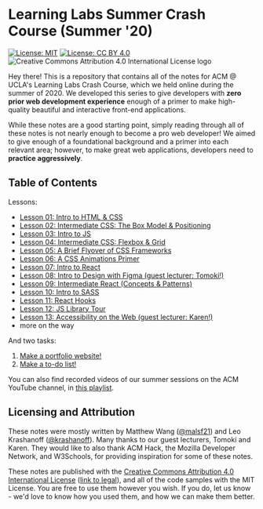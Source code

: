 # Learning Labs Summer Crash Course (Summer '20)

[![License: MIT](https://img.shields.io/badge/License-MIT-yellow.svg)](https://opensource.org/licenses/MIT) [![License: CC BY 4.0](https://img.shields.io/badge/License-CC%20BY%204.0-lightgrey.svg)](https://creativecommons.org/licenses/by/4.0/) ![Creative Commons Attribution 4.0 International License logo](https://i.creativecommons.org/l/by/4.0/80x15.png)

Hey there! This is a repository that contains all of the notes for ACM @ UCLA's Learning Labs Crash Course, which we held online during the summer of 2020. We developed this series to give developers with **zero prior web development experience** enough of a primer to make high-quality beautiful and interactive front-end applications.

While these notes are a good starting point, simply reading through all of these notes is not nearly enough to become a pro web developer! We aimed to give enough of a foundational background and a primer into each relevant area; however, to make great web applications, developers need to **practice aggressively**.

## Table of Contents

Lessons: 

* [Lesson 01: Intro to HTML & CSS](https://github.com/uclaacm/learning-lab-crash-course-su20/tree/master/01-intro-html-css)
* [Lesson 02: Intermediate CSS: The Box Model & Positioning](https://github.com/uclaacm/learning-lab-crash-course-su20/tree/master/02-intermediate-css)
* [Lesson 03: Intro to JS](https://github.com/uclaacm/learning-lab-crash-course-su20/tree/master/03-intro-js)
* [Lesson 04: Intermediate CSS: Flexbox & Grid](https://github.com/uclaacm/learning-lab-crash-course-su20/tree/master/04-flexbox-grid)
* [Lesson 05: A Brief Flyover of CSS Frameworks](https://github.com/uclaacm/learning-lab-crash-course-su20/tree/master/05-css-frameworks)
* [Lesson 06: A CSS Animations Primer](https://github.com/uclaacm/learning-lab-crash-course-su20/tree/master/06-css-animations)
* [Lesson 07: Intro to React](https://github.com/uclaacm/learning-lab-crash-course-su20/tree/master/07-intro-react)
* [Lesson 08: Intro to Design with Figma (guest lecturer: Tomoki!)](https://github.com/uclaacm/learning-lab-crash-course-su20/tree/master/08-intro-design)
* [Lesson 09: Intermediate React (Concepts & Patterns)](https://github.com/uclaacm/learning-lab-crash-course-su20/tree/master/09-intermediate-react-1)
* [Lesson 10: Intro to SASS](https://github.com/uclaacm/learning-lab-crash-course-su20/tree/master/10-sass)
* [Lesson 11: React Hooks](https://github.com/uclaacm/learning-lab-crash-course-su20/tree/master/11-react-hooks)
* [Lesson 12: JS Library Tour](https://github.com/uclaacm/learning-lab-crash-course-su20/tree/master/12-js-lib)
* [Lesson 13: Accessibility on the Web (guest lecturer: Karen!)](https://github.com/uclaacm/learning-lab-crash-course-su20/tree/master/13-accessibility)
* more on the way

And two tasks:

1. [Make a portfolio website!](https://github.com/uclaacm/learning-lab-crash-course-su20/blob/master/task-1-portfolio)
2. [Make a to-do list!](https://github.com/uclaacm/learning-lab-crash-course-su20/blob/master/task-2-to-do-list)

You can also find recorded videos of our summer sessions on the ACM YouTube channel, in [this playlist](https://www.youtube.com/playlist?list=PLPO7_kXilXFa6YdXxn5oln1gagcqnFI4l).

## Licensing and Attribution

These notes were mostly written by Matthew Wang ([@malsf21](https://github.com/malsf21)) and Leo Krashanoff ([@krashanoff](https://github.com/krashanoff)). Many thanks to our guest lecturers, Tomoki and Karen. They would like to also thank ACM Hack, the Mozilla Developer Network, and W3Schools, for providing inspiration for some of these notes.

These notes are published with the [Creative Commons Attribution 4.0 International License](https://creativecommons.org/licenses/by/4.0/) ([link to legal](https://creativecommons.org/licenses/by/4.0/legalcode)), and all of the code samples with the MIT License. You are free to use them however you wish. If you do, let us know - we'd love to know how you used them, and how we can make them better.
